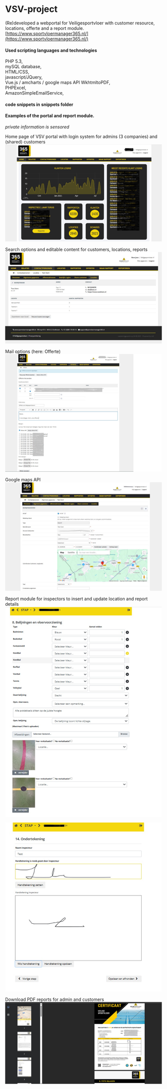 # VSV-project
(Re)developed a webportal for Veiligesportvloer with customer resource, locations, offerte and a report module. <br />
[https://www.sportvloermanager365.nl/](https://www.sportvloermanager365.nl/)

#### Used scripting languages and technologies
PHP 5.3, <br />
mySQL database, <br /> 
HTML/CSS, <br />
javascript/JQuery, <br /> 
Vue.js / amcharts / google maps API
WkhtmltoPDF, <br />
PHPExcel, <br />
AmazonSimpleEmailService, <br />

#### code snippets in snippets folder 

#### Examples of the portal and report module. <br />
_private information is sensored_ 

Home page of VSV portal with login system for admins (3 companies) and (shared) customers
![screenshot](images/vsv_portal_example01.jpg)

Search options and editable content for customers, locations, reports
![screenshot](images/vsv_portal_example03.jpg)

Mail options (here: Offerte)
![screenshot](images/vsv_portal_example02.jpg)

Google maps API
![screenshot](images/vsv_portal_example04.jpg)

Report module for inspectors to insert and update location and report details
![screenshot](images/vsv_rapportage_example01.jpg)

![screenshot](images/vsv_rapportage_example02.jpg)

Download PDF reports for admin and customers
![screenshot](images/vsv_rapportage_example03.jpg)
